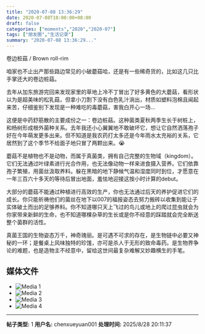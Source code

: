 ```yaml
---
title: "2020-07-08 13:36:29"
date: 2020-07-08T10:00:00+08:00
draft: false
categories: ["moments","2020","2020-07"]
tags: ["朋友圈","生活记录"]
summary: "2020-07-08 13:36:29..."
---
```


卷边桩菇 / Brown roll-rim

咱家也不止出产那些路边常见的小破蘑菇哈，还是有一些稀奇货的，比如这几只比手掌还大的卷边桩菇。

去年从加东旅游完回来发现家里的草地上冷不丁冒出了好多黄色的大蘑菇，看形状以为是超美味的松乳菇，但拿小刀割下没有白色乳汁淌出，材质如塑料泡棉且闻起来苦，仔细鉴别下发现是一种难吃的毒蘑菇，害我白开心一场…

这便是中药舒筋散的主要成份之一：卷边桩菇。这种菌类夏秋两季生长于树桩上，和杨树形成根外菌种关系。去年我还小心翼翼地不敢破坏它，想让它自然洒落孢子好在今年萌发更多出来。但不知道是我农药打太多还是今年雨水太充裕的关系，它居然到了这个季节不给面子地只冒了两颗出来。😭

蘑菇不是植物也不是动物，而属于真菌类，拥有自己完整的生物域（kingdom）。它们无法通过叶绿素进行光合作用，也无法像动物一样来进食摄入营养。它们依靠孢子繁殖，用菌丝汲取养料。躲在黑暗的地下静候气温和湿度同时到位，才愿意在一年三百六十多天的等待后冒出地面，羞怯地迎接这按小时计算的debut。

大部分的蘑菇不能通过种植进行高效的生产，你也无法通过后天的养护促进它们的成长。你只能祈祷他们的菌丝在地下以007的福报姿态去努力搬砖以收集到能让子实体破土而出的足够养料。你不知道哪只天上飞过的鸟儿或地上的爬过昆虫就会为你家带来新鲜的生命，也不知道哪棵杂草的生长或是你不经意的踩踏就会完全断送整个菌群的活性。

真菌王国的生物姿态万千，神奇瑰丽。是可遇不可求的存在，是生物链中必要又神秘的一环；是餐桌上风味独特的珍馐，亦可是杀人于无形的致命毒药。是生物界争论的难题，也是造物主不经意中，留给这世间最复杂难解又妙趣横生的手笔。

## 媒体文件

- ![Media 1](/Moments/photos/2020-07-08/202007081336290.jpg)
- ![Media 2](/Moments/photos/2020-07-08/202007081336291.jpg)
- ![Media 3](/Moments/photos/2020-07-08/202007081336292.jpg)
- ![Media 4](/Moments/photos/2020-07-08/202007081336293.jpg)

---

**帖子类型:** 1
**用户名:** chenxueyuan001
**处理时间:** 2025/8/28 20:11:37